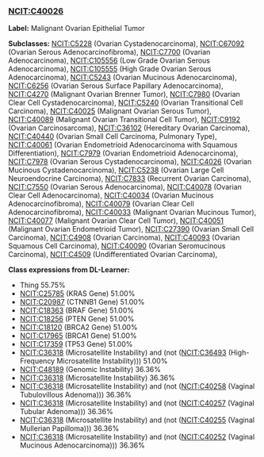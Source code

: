 
### [NCIT:C40026](http://purl.obolibrary.org/obo/NCIT_C40026)
**Label:** Malignant Ovarian Epithelial Tumor

**Subclasses:** [NCIT:C5228](http://purl.obolibrary.org/obo/NCIT_C5228) (Ovarian Cystadenocarcinoma), [NCIT:C67092](http://purl.obolibrary.org/obo/NCIT_C67092) (Ovarian Serous Adenocarcinofibroma), [NCIT:C7700](http://purl.obolibrary.org/obo/NCIT_C7700) (Ovarian Adenocarcinoma), [NCIT:C105556](http://purl.obolibrary.org/obo/NCIT_C105556) (Low Grade Ovarian Serous Adenocarcinoma), [NCIT:C105555](http://purl.obolibrary.org/obo/NCIT_C105555) (High Grade Ovarian Serous Adenocarcinoma), [NCIT:C5243](http://purl.obolibrary.org/obo/NCIT_C5243) (Ovarian Mucinous Adenocarcinoma), [NCIT:C6256](http://purl.obolibrary.org/obo/NCIT_C6256) (Ovarian Serous Surface Papillary Adenocarcinoma), [NCIT:C4270](http://purl.obolibrary.org/obo/NCIT_C4270) (Malignant Ovarian Brenner Tumor), [NCIT:C7980](http://purl.obolibrary.org/obo/NCIT_C7980) (Ovarian Clear Cell Cystadenocarcinoma), [NCIT:C5240](http://purl.obolibrary.org/obo/NCIT_C5240) (Ovarian Transitional Cell Carcinoma), [NCIT:C40025](http://purl.obolibrary.org/obo/NCIT_C40025) (Malignant Ovarian Serous Tumor), [NCIT:C40089](http://purl.obolibrary.org/obo/NCIT_C40089) (Malignant Ovarian Transitional Cell Tumor), [NCIT:C9192](http://purl.obolibrary.org/obo/NCIT_C9192) (Ovarian Carcinosarcoma), [NCIT:C36102](http://purl.obolibrary.org/obo/NCIT_C36102) (Hereditary Ovarian Carcinoma), [NCIT:C40440](http://purl.obolibrary.org/obo/NCIT_C40440) (Ovarian Small Cell Carcinoma, Pulmonary Type), [NCIT:C40061](http://purl.obolibrary.org/obo/NCIT_C40061) (Ovarian Endometrioid Adenocarcinoma with Squamous Differentiation), [NCIT:C7979](http://purl.obolibrary.org/obo/NCIT_C7979) (Ovarian Endometrioid Adenocarcinoma), [NCIT:C7978](http://purl.obolibrary.org/obo/NCIT_C7978) (Ovarian Serous Cystadenocarcinoma), [NCIT:C4026](http://purl.obolibrary.org/obo/NCIT_C4026) (Ovarian Mucinous Cystadenocarcinoma), [NCIT:C5238](http://purl.obolibrary.org/obo/NCIT_C5238) (Ovarian Large Cell Neuroendocrine Carcinoma), [NCIT:C7833](http://purl.obolibrary.org/obo/NCIT_C7833) (Recurrent Ovarian Carcinoma), [NCIT:C7550](http://purl.obolibrary.org/obo/NCIT_C7550) (Ovarian Serous Adenocarcinoma), [NCIT:C40078](http://purl.obolibrary.org/obo/NCIT_C40078) (Ovarian Clear Cell Adenocarcinoma), [NCIT:C40034](http://purl.obolibrary.org/obo/NCIT_C40034) (Ovarian Mucinous Adenocarcinofibroma), [NCIT:C40079](http://purl.obolibrary.org/obo/NCIT_C40079) (Ovarian Clear Cell Adenocarcinofibroma), [NCIT:C40033](http://purl.obolibrary.org/obo/NCIT_C40033) (Malignant Ovarian Mucinous Tumor), [NCIT:C40077](http://purl.obolibrary.org/obo/NCIT_C40077) (Malignant Ovarian Clear Cell Tumor), [NCIT:C40051](http://purl.obolibrary.org/obo/NCIT_C40051) (Malignant Ovarian Endometrioid Tumor), [NCIT:C27390](http://purl.obolibrary.org/obo/NCIT_C27390) (Ovarian Small Cell Carcinoma), [NCIT:C4908](http://purl.obolibrary.org/obo/NCIT_C4908) (Ovarian Carcinoma), [NCIT:C40093](http://purl.obolibrary.org/obo/NCIT_C40093) (Ovarian Squamous Cell Carcinoma), [NCIT:C40090](http://purl.obolibrary.org/obo/NCIT_C40090) (Ovarian Seromucinous Carcinoma), [NCIT:C4509](http://purl.obolibrary.org/obo/NCIT_C4509) (Undifferentiated Ovarian Carcinoma), 

**Class expressions from DL-Learner:**

- Thing 55.75%
- [NCIT:C25785](http://purl.obolibrary.org/obo/NCIT_C25785) (KRAS Gene) 51.00%
- [NCIT:C20987](http://purl.obolibrary.org/obo/NCIT_C20987) (CTNNB1 Gene) 51.00%
- [NCIT:C18363](http://purl.obolibrary.org/obo/NCIT_C18363) (BRAF Gene) 51.00%
- [NCIT:C18256](http://purl.obolibrary.org/obo/NCIT_C18256) (PTEN Gene) 51.00%
- [NCIT:C18120](http://purl.obolibrary.org/obo/NCIT_C18120) (BRCA2 Gene) 51.00%
- [NCIT:C17965](http://purl.obolibrary.org/obo/NCIT_C17965) (BRCA1 Gene) 51.00%
- [NCIT:C17359](http://purl.obolibrary.org/obo/NCIT_C17359) (TP53 Gene) 51.00%
- [NCIT:C36318](http://purl.obolibrary.org/obo/NCIT_C36318) (Microsatellite Instability) and (not ([NCIT:C36493](http://purl.obolibrary.org/obo/NCIT_C36493) (High-Frequency Microsatellite Instability))) 51.00%
- [NCIT:C48189](http://purl.obolibrary.org/obo/NCIT_C48189) (Genomic Instability) 36.36%
- [NCIT:C36318](http://purl.obolibrary.org/obo/NCIT_C36318) (Microsatellite Instability) 36.36%
- [NCIT:C36318](http://purl.obolibrary.org/obo/NCIT_C36318) (Microsatellite Instability) and (not ([NCIT:C40258](http://purl.obolibrary.org/obo/NCIT_C40258) (Vaginal Tubulovillous Adenoma))) 36.36%
- [NCIT:C36318](http://purl.obolibrary.org/obo/NCIT_C36318) (Microsatellite Instability) and (not ([NCIT:C40257](http://purl.obolibrary.org/obo/NCIT_C40257) (Vaginal Tubular Adenoma))) 36.36%
- [NCIT:C36318](http://purl.obolibrary.org/obo/NCIT_C36318) (Microsatellite Instability) and (not ([NCIT:C40255](http://purl.obolibrary.org/obo/NCIT_C40255) (Vaginal Mullerian Papilloma))) 36.36%
- [NCIT:C36318](http://purl.obolibrary.org/obo/NCIT_C36318) (Microsatellite Instability) and (not ([NCIT:C40252](http://purl.obolibrary.org/obo/NCIT_C40252) (Vaginal Mucinous Adenocarcinoma))) 36.36%


